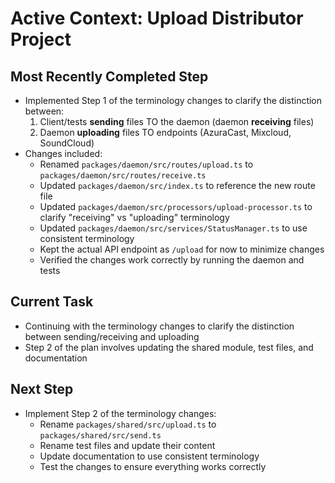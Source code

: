 # Active Context: Upload Distributor Project

## Most Recently Completed Step
- Implemented Step 1 of the terminology changes to clarify the distinction between:
  1. Client/tests **sending** files TO the daemon (daemon **receiving** files)
  2. Daemon **uploading** files TO endpoints (AzuraCast, Mixcloud, SoundCloud)
- Changes included:
  - Renamed `packages/daemon/src/routes/upload.ts` to `packages/daemon/src/routes/receive.ts`
  - Updated `packages/daemon/src/index.ts` to reference the new route file
  - Updated `packages/daemon/src/processors/upload-processor.ts` to clarify "receiving" vs "uploading" terminology
  - Updated `packages/daemon/src/services/StatusManager.ts` to use consistent terminology
  - Kept the actual API endpoint as `/upload` for now to minimize changes
  - Verified the changes work correctly by running the daemon and tests

## Current Task
- Continuing with the terminology changes to clarify the distinction between sending/receiving and uploading
- Step 2 of the plan involves updating the shared module, test files, and documentation

## Next Step
- Implement Step 2 of the terminology changes:
  - Rename `packages/shared/src/upload.ts` to `packages/shared/src/send.ts`
  - Rename test files and update their content
  - Update documentation to use consistent terminology
  - Test the changes to ensure everything works correctly
